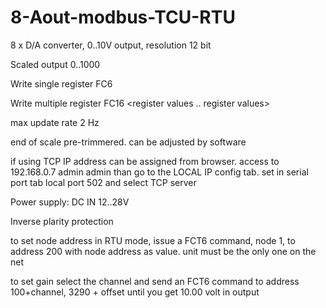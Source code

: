 # 8-Aout-modbus-TCU-RTU

8 x D/A converter, 0..10V output, resolution 12 bit

Scaled output 0..1000 

Write single register FC6  <start register> <register number> <register value>

Write multiple register  FC16 <start register> <number of registers> <register values .. register values>

max update rate 2 Hz

end of scale pre-trimmered. can be adjusted by software

if using TCP IP address can be assigned from browser. access to 192.168.0.7 admin admin than go to the LOCAL IP config tab. set in serial port tab local port 502 and select TCP server 


Power supply: DC IN 12..28V

Inverse plarity protection

to set node address in RTU mode, issue a FCT6 command, node 1, to address 200 with node address as value. unit must be the only one on the net

to set gain select the channel and send an FCT6 command to address 100+channel, 3290 + offset until you get 10.00 volt in output

